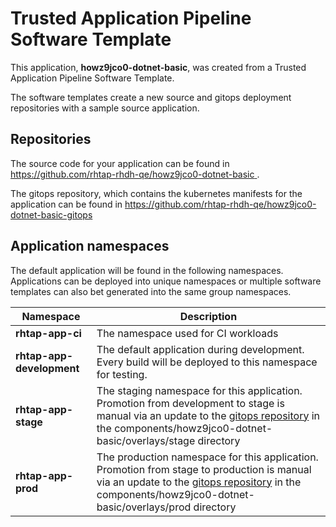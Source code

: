 # Trusted Application Pipeline Software Template

This application, **howz9jco0-dotnet-basic**, was created from a Trusted Application Pipeline Software Template.

The software templates create a new source and gitops deployment repositories with a sample source application. 

## Repositories

The source code for your application can be found in [https://github.com/rhtap-rhdh-qe/howz9jco0-dotnet-basic ](https://github.com/rhtap-rhdh-qe/howz9jco0-dotnet-basic ).
 
The gitops repository, which contains the kubernetes manifests for the application can be found in 
[https://github.com/rhtap-rhdh-qe/howz9jco0-dotnet-basic-gitops ](https://github.com/rhtap-rhdh-qe/howz9jco0-dotnet-basic-gitops ) 

## Application namespaces 

The default application will be found in the following namespaces. Applications can be deployed into unique namespaces or multiple software templates can also bet generated into the same group namespaces.  

|  Namespace   |  Description   |  
| -------- | -------- |
| **rhtap-app-ci** | The namespace used for CI workloads |
| **rhtap-app-development** | The default application during development. Every build will be deployed to this namespace for testing. |
| **rhtap-app-stage** | The staging namespace for this application. Promotion from development to stage is manual via an update to the [gitops repository](https://github.com/rhtap-rhdh-qe/howz9jco0-dotnet-basic-gitops ) in the components/howz9jco0-dotnet-basic/overlays/stage directory |
| **rhtap-app-prod** | The production namespace for this application. Promotion from stage to production is manual via an update to the [gitops repository](https://github.com/rhtap-rhdh-qe/howz9jco0-dotnet-basic-gitops ) in the components/howz9jco0-dotnet-basic/overlays/prod directory |